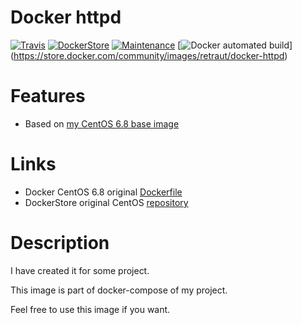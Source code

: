 # Docker httpd

[![Travis](https://img.shields.io/travis/retraut/docker-httpd.svg?style=flat-square)](https://travis-ci.org/retraut/docker-httpd)
[![DockerStore](https://img.shields.io/badge/docker%20hub-link-green.svg?style=flat-square)](https://store.docker.com/community/images/retraut/docker-httpd)
[![Maintenance](https://img.shields.io/maintenance/yes/2016.svg?style=flat-square)](https://github.com/retraut)
[![Docker automated build](https://img.shields.io/docker/automated/retraut/docker-httpd.svg?style=flat-square)] (https://store.docker.com/community/images/retraut/docker-httpd)

# Features

- Based on [my CentOS 6.8 base image](https://github.com/retraut/docker-centos6.8-base)

# Links

- Docker CentOS 6.8 original [Dockerfile](https://github.com/CentOS/sig-cloud-instance-images/blob/f32666d2af356ed6835942ed753a4970e18bca94/docker/Dockerfile)
- DockerStore original CentOS [repository](https://store.docker.com/images/d5052416-4069-4619-8597-ba61df35ba6f?tab=description)

# Description

I have created it for some project.

This image is part of docker-compose of my project.

Feel free to use this image if you want.
